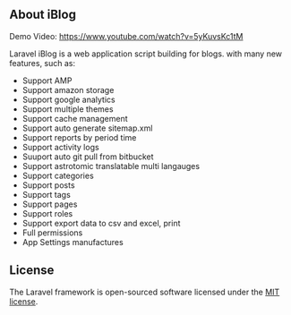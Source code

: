 ## About iBlog
            
Demo Video: https://www.youtube.com/watch?v=5yKuvsKc1tM
       
Laravel iBlog is a web application script building for blogs. with many new features, such as: 
          
- Support AMP    
- Support amazon storage  
- Support google analytics  
- Support multiple themes  
- Support cache management  
- Support auto generate sitemap.xml   
- Support reports by period time 
- Support activity logs  
- Suuport auto git pull from bitbucket 
- Support astrotomic translatable multi langauges  
- Support categories  
- Support posts  
- Support tags  
- Support pages 
- Support roles 
- Support export data to csv and excel, print 
- Full permissions 
- App Settings manufactures 
          
        
## License

The Laravel framework is open-sourced software licensed under the [MIT license](https://opensource.org/licenses/MIT).
